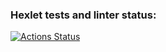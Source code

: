 ### Hexlet tests and linter status:
[![Actions Status](https://github.com/Skeler667/frontend-project-lvl1/workflows/hexlet-check/badge.svg)](https://github.com/Skeler667/frontend-project-lvl1/actions)